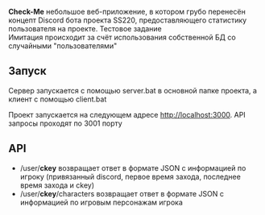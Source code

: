 **Check-Me** небольшое веб-приложение, в котором грубо перенесён концепт Discord бота проекта SS220, предоставляющего статистику пользователя на проекте. Тестовое задание </br>
Имитация происходит за счёт использования собственной БД со случайными "пользователями"

## Запуск

Сервер запускается с помощью server.bat в основной папке проекта, а клиент с помощью client.bat

Проект запускается на следующем адресе [http://localhost:3000](http://localhost:3000). API запросы проходят по 3001 порту

## API

- /user/**ckey** возвращает ответ в формате JSON с информацией по игроку (привязанный discord, первое время захода, последнее время захода и ckey) 
- /user/**ckey**/characters возвращает ответ в формате JSON с информацией по игровым персонажам игрока 
